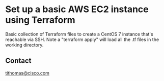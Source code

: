# Set up a basic AWS EC2 instance using Terraform

Basic collection of Terraform files to create a CentOS 7 instance that's reachable
via SSH. Note a "terraform apply" will load all the .tf files in the working directory.

## Contact

tithomas@cisco.com